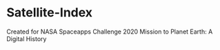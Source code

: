 # Satellite-Index
Created for NASA Spaceapps Challenge 2020
Mission to Planet Earth: A Digital History
